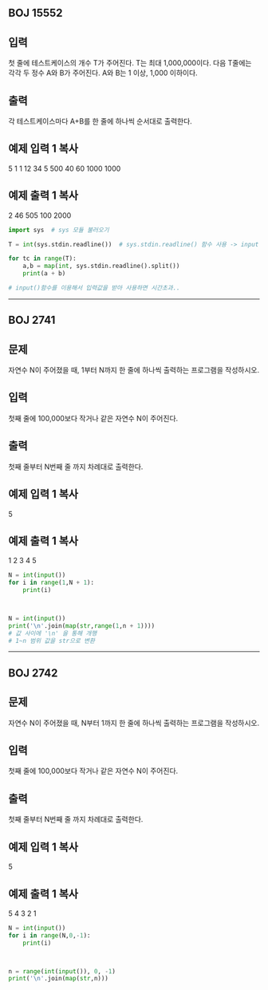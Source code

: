 ## BOJ 15552

## 입력

첫 줄에 테스트케이스의 개수 T가 주어진다. T는 최대 1,000,000이다. 다음 T줄에는 각각 두 정수 A와 B가 주어진다. A와 B는 1 이상, 1,000 이하이다.

## 출력

각 테스트케이스마다 A+B를 한 줄에 하나씩 순서대로 출력한다.

## 예제 입력 1 복사

5
1 1
12 34
5 500
40 60
1000 1000

## 예제 출력 1 복사

2
46
505
100
2000

```python
import sys  # sys 모듈 불러오기

T = int(sys.stdin.readline())  # sys.stdin.readline() 함수 사용 -> input()과 사용법 동일..

for tc in range(T):
    a,b = map(int, sys.stdin.readline().split())
    print(a + b) 

# input()함수를 이용해서 입력값을 받아 사용하면 시간초과..
```

---

## BOJ 2741

## 문제

자연수 N이 주어졌을 때, 1부터 N까지 한 줄에 하나씩 출력하는 프로그램을 작성하시오.

## 입력

첫째 줄에 100,000보다 작거나 같은 자연수 N이 주어진다.

## 출력

첫째 줄부터 N번째 줄 까지 차례대로 출력한다.

## 예제 입력 1 복사

5

## 예제 출력 1 복사

1
2
3
4
5

```python
N = int(input())
for i in range(1,N + 1):
    print(i)



N = int(input())
print('\n'.join(map(str,range(1,n + 1))))
# 값 사이에 '\n' 을 통해 개행
# 1~n 범위 값을 str으로 변환
```

---

## BOJ 2742

## 문제

자연수 N이 주어졌을 때, N부터 1까지 한 줄에 하나씩 출력하는 프로그램을 작성하시오.

## 입력

첫째 줄에 100,000보다 작거나 같은 자연수 N이 주어진다.

## 출력

첫째 줄부터 N번째 줄 까지 차례대로 출력한다.

## 예제 입력 1 복사

5

## 예제 출력 1 복사

5
4
3
2
1

```python
N = int(input())
for i in range(N,0,-1):
    print(i)



n = range(int(input()), 0, -1)
print('\n'.join(map(str,n)))
```
